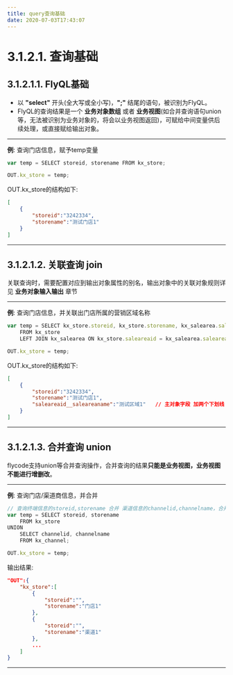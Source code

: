 ```yaml
---
title: query查询基础
date: 2020-07-03T17:43:07
---
```


# 3.1.2.1. 查询基础

## 3.1.2.1.1. FlyQL基础

* 以 **"select"** 开头(全大写或全小写)，**";"** 结尾的语句，被识别为FlyQL。
* FlyQL的查询结果是一个 **业务对象数组** 或者 **业务视图**(如合并查询语句union等，无法被识别为业务对象的，将会以业务视图返回)，可赋给中间变量供后续处理，或直接赋给输出对象。

---

**例**: 查询门店信息，赋予temp变量

```js
var temp = SELECT storeid, storename FROM kx_store;

OUT.kx_store = temp;
```

OUT.kx\_store的结构如下:

```json
[
    {
        "storeid":"3242334",
        "storename":"测试门店1"
    }
]
```

---

## 3.1.2.1.2. 关联查询 join

关联查询时，需要配置对应到输出对象属性的别名，输出对象中的关联对象规则详见 **业务对象输入输出** 章节

---

**例**: 查询门店信息，并关联出门店所属的营销区域名称

```js
var temp = SELECT kx_store.storeid, kx_store.storename, kx_salearea.saleareaname as saleareaid__saleareaname
    FROM kx_store
    LEFT JOIN kx_salearea ON kx_store.saleareaid = kx_salearea.saleareaid;

OUT.kx_store = temp;
```

OUT.kx\_store的结构如下:

```json
[
    {
        "storeid":"3242334",
        "storename":"测试门店1",
        "saleareaid__saleareaname":"测试区域1"   // 主对象字段 加两个下划线 加从对象字段
    }
]
```

---

## 3.1.2.1.3. 合并查询 union

flycode支持union等合并查询操作，合并查询的结果**只能是业务视图，业务视图不能进行增删改**。

---

**例**: 查询门店/渠道商信息，并合并

```js
// 查询终端信息的storeid,storename 合并 渠道信息的channelid,channelname，合并后，字段名以第一个查询字段为准(此规则与sql标准相同)
var temp = SELECT storeid, storename 
    FROM kx_store
UNION
    SELECT channelid, channelname
    FROM kx_channel;

OUT.kx_store = temp;
```

输出结果:

```json
"OUT":{
    "kx_store":[
        {
            "storeid":"",
            "storename":"门店1"
        },
        {
            "storeid":"",
            "storename":"渠道1"
        },
        ...
    ]
}
```

---